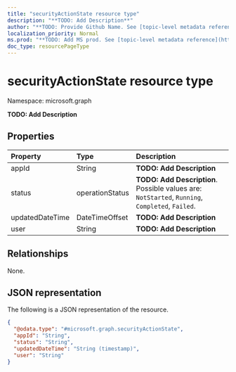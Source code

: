 ```yaml
---
title: "securityActionState resource type"
description: "**TODO: Add Description**"
author: "**TODO: Provide Github Name. See [topic-level metadata reference](https://msgo.azurewebsites.net/add/document/guidelines/metadata.html#topic-level-metadata)**"
localization_priority: Normal
ms.prod: "**TODO: Add MS prod. See [topic-level metadata reference](https://msgo.azurewebsites.net/add/document/guidelines/metadata.html#topic-level-metadata)**"
doc_type: resourcePageType
---
```


# securityActionState resource type


Namespace: microsoft.graph

**TODO: Add Description**

## Properties
|Property|Type|Description|
|:---|:---|:---|
|appId|String|**TODO: Add Description**|
|status|operationStatus|**TODO: Add Description**. Possible values are: `NotStarted`, `Running`, `Completed`, `Failed`.|
|updatedDateTime|DateTimeOffset|**TODO: Add Description**|
|user|String|**TODO: Add Description**|

## Relationships
None.

## JSON representation
The following is a JSON representation of the resource.
<!-- {
  "blockType": "resource",
  "@odata.type": "microsoft.graph.securityActionState"
}
-->
``` json
{
  "@odata.type": "#microsoft.graph.securityActionState",
  "appId": "String",
  "status": "String",
  "updatedDateTime": "String (timestamp)",
  "user": "String"
}
```

